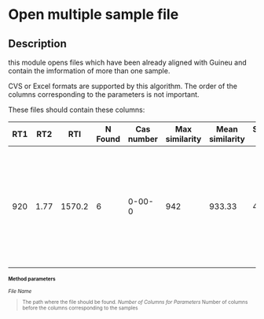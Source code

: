 # Open multiple sample file #

## Description ##

this module opens files which have been already aligned with Guineu and contain the imformation of more than one sample.

CVS or Excel formats are supported by this algorithm. The order of the columns corresponding to the parameters is not important.

These files should contain these columns:

<font size='1'>
<table><thead><th> <b>RT1</b> </th><th> <b>RT2</b> </th><th> <b>RTI</b> </th><th> <b>N Found</b> </th><th> <b>Cas number</b> </th><th> <b>Max similarity</b> </th><th> <b>Mean similarity</b> </th><th> <b>Similarity std dev</b> </th><th> <b>Metabolite name</b> </th><th> <b>Metabolite all names</b> </th><th> <b>Class</b> </th><th> <b>Pubchem ID</b> </th><th> <b>Mass</b> </th><th> <b>Difference</b> </th><th> <b>Spectrum</b> </th><th> <b>Sample 1</b> </th><th> <b>Sample 2</b> </th><th> <b>...</b> </th></thead><tbody>
<tr><td>920         </td><td>1.77        </td><td>1570.2      </td><td>6               </td><td>0-00-0             </td><td>942                    </td><td>933.33                  </td><td>4.84                       </td><td>Creatinine, TMS         </td><td>Creatinine, TMS \\ Creatinine, TMS \\ Creatinine, TMS \\ Creatinine, TMS \\ Creatinine, TMS \\ Creatinine, TMS</td><td>null          </td><td>null               </td><td>115          </td><td>0                  </td><td><code>[ 73:999 , 115:716 , 45:343 , 143:305 , 100:285 , 171:98 , 59:91 , 116:83 , 74:82 , 114:36 , 75:8 ]</code></td><td>393448           </td><td>392641           </td><td>...         </td></tr>
</font></tbody></table>


#### Method parameters ####

_File Name_
> The path where the file should be found.
_Number of Columns for Parameters_
> Number of columns before the columns corresponding to the samples